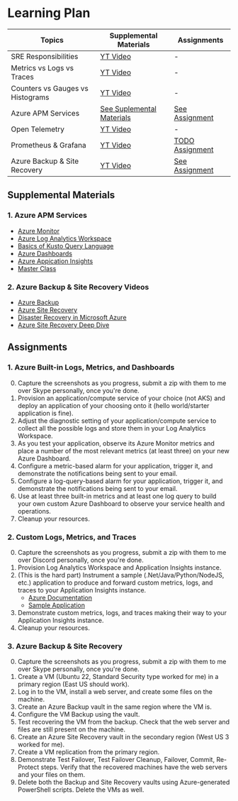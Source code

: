 # Learning Plan

| Topics                           | Supplemental Materials                                       | Assignments                                                     |
| -------------------------------- | ------------------------------------------------------------ | --------------------------------------------------------------- |
| SRE Responsibilities             | [YT Video](https://youtu.be/OnK4IKgLl24?si=Q3yrVyjAq2Dq-2LR) | -                                                               |
| Metrics vs Logs vs Traces        | [YT Video](https://www.youtube.com/watch?v=juP9VApKy_I)      | -                                                               |
| Counters vs Gauges vs Histograms | [YT Video](https://www.youtube.com/watch?v=fhx0ehppMGM)      | -                                                               |
| Azure APM Services               | [See Suplemental Materials](#1-azure-apm-services)           | [See Assignment](#1-azure-built-in-logs-metrics-and-dashboards) |
| Open Telemetry                   | [YT Video](https://www.youtube.com/watch?v=r8UvWSX3KA8)      | -                                                               |
| Prometheus & Grafana             | [YT Video](https://www.youtube.com/watch?v=r8UvWSX3KA8)      | [TODO Assignment](#2-custom-logs-metrics-and-traces)            |
| Azure Backup & Site Recovery     | [YT Video]()                                                 | [See Assignment](#3-azure-backup--site-recovery)                                                                |

## Supplemental Materials

### 1. Azure APM Services
* [Azure Monitor](https://youtu.be/v68jL-l9Fww?si=myORf-hjHfA7tOzG)
* [Azure Log Analytics Workspace](https://youtu.be/2ZZrNiXxk28?si=sGqS7LhnlW7n1ujE)
* [Basics of Kusto Query Language](https://www.youtube.com/watch?v=ImqRQJfnSHM)
* [Azure Dashboards](https://www.youtube.com/watch?v=CE6aieJ1sJo)
* [Azure Appication Insights](https://www.youtube.com/watch?v=A0jAeGf2zUQ)
* [Master Class](https://youtu.be/hTS8jXEX_88?si=c4f6kPXOFS-6bI1a)

### 2. Azure Backup & Site Recovery Videos
* [Azure Backup](https://www.youtube.com/watch?v=j_1zBGk3LWY)
* [Azure Site Recovery](https://www.youtube.com/watch?v=GSvxODjTzjI)
* [Disaster Recovery in Microsoft Azure](https://youtu.be/8fvO3WArG-Y?si=P9e9Q6nrgawFbyRx)
* [Azure Site Recovery Deep Dive](https://www.youtube.com/watch?v=H5vhu_NYqbU)

## Assignments

### 1. Azure Built-in Logs, Metrics, and Dashboards
0. Capture the screenshots as you progress, submit a zip with them to me over Skype personally, once you're done.
1. Provision an application/compute service of your choice (not AKS) and deploy an application of your choosing onto it (hello world/starter application is fine).
2. Adjust the diagnostic setting of your application/compute service to collect all the possible logs and store them in your Log Analytics Workspace.
3. As you test your application, observe its Azure Monitor metrics and place a number of the most relevant metrics (at least three) on your new Azure Dashboard.
4. Configure a metric-based alarm for your application, trigger it, and demonstrate the notifications being sent to your email.
5. Configure a log-query-based alarm for your application, trigger it, and demonstrate the notifications being sent to your email.
6. Use at least three built-in metrics and at least one log query to build your own custom Azure Dashboard to observe your service health and operations.
7. Cleanup your resources.

### 2. Custom Logs, Metrics, and Traces
0. Capture the screenshots as you progress, submit a zip with them to me over Discord personally, once you're done.
1. Provision Log Analytics Workspace and Application Insights instance.
2. (This is the hard part) Instrument a sample (.Net/Java/Python/NodeJS, etc.) application to produce and forward custom metrics, logs, and traces to your Application Insights instance.
    * [Azure Documentation](https://learn.microsoft.com/en-us/azure/azure-monitor/app/opentelemetry-enable)
    * [Sample Application](https://gitlab.com/BasiukTV/azure-sandbox/-/tree/main/apps/app_insights/python)
3. Demonstrate custom metrics, logs, and traces making their way to your Application Insights instance.
4. Cleanup your resources.

### 3. Azure Backup & Site Recovery
0. Capture the screenshots as you progress, submit a zip with them to me over Skype personally, once you're done.
1. Create a VM (Ubuntu 22, Standard Security type worked for me) in a primary region (East US should work).
2. Log in to the VM, install a web server, and create some files on the machine.
3. Create an Azure Backup vault in the same region where the VM is.
4. Configure the VM Backup using the vault.
5. Test recovering the VM from the backup. Check that the web server and files are still present on the machine.
6. Create an Azure Site Recovery vault in the secondary region (West US 3 worked for me).
7. Create a VM replication from the primary region.
8. Demonstrate Test Failover, Test Failover Cleanup, Failover, Commit, Re-Protect steps. Verify that the recovered machines have the web servers and your files on them.
9. Delete both the Backup and Site Recovery vaults using Azure-generated PowerShell scripts. Delete the VMs as well.
